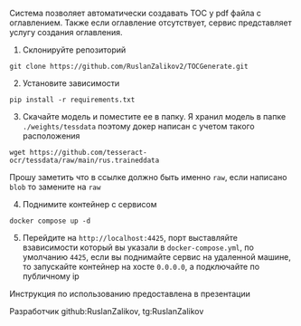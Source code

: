 Система позволяет автоматически создавать TOC у pdf файла с оглавлением. Также если оглавление отсутствует, сервис представляет услугу создания оглавления.

1. Склонируйте репозиторий

`git clone https://github.com/RuslanZalikov2/TOCGenerate.git`

2. Установите зависимости

`pip install -r requirements.txt`

3. Скачайте модель и поместите ее в папку. Я хранил модель в папке `./weights/tessdata` поэтому докер написан с учетом такого расположения

`wget https://github.com/tesseract-ocr/tessdata/raw/main/rus.traineddata`

Прошу заметить что в ссылке должно быть именно `raw`, если написано `blob` то замените на `raw`

4. Поднимите контейнер с сервисом

`docker compose up -d`

5. Перейдите на `http://localhost:4425`, порт выставляйте взависимости который вы указали в `docker-compose.yml`, по умолчанию `4425`, если вы поднимайте сервис на удаленной машине, то запускайте контейнер на хосте `0.0.0.0`, а подключайте по публичному ip

Инструкция по использованию предоставлена в презентации

Разработчик github:RuslanZalikov, tg:RuslanZalikov
